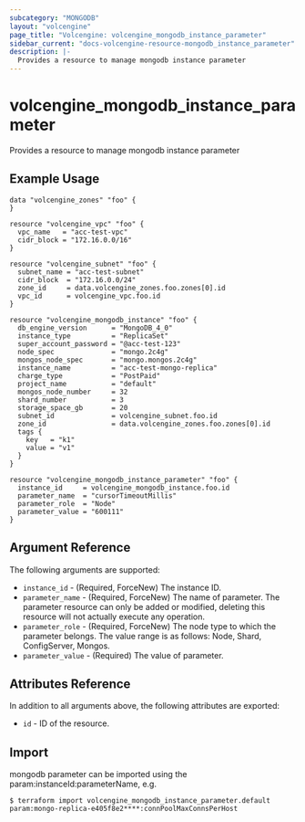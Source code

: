```yaml
---
subcategory: "MONGODB"
layout: "volcengine"
page_title: "Volcengine: volcengine_mongodb_instance_parameter"
sidebar_current: "docs-volcengine-resource-mongodb_instance_parameter"
description: |-
  Provides a resource to manage mongodb instance parameter
---
```

# volcengine_mongodb_instance_parameter
Provides a resource to manage mongodb instance parameter
## Example Usage
```hcl
data "volcengine_zones" "foo" {
}

resource "volcengine_vpc" "foo" {
  vpc_name   = "acc-test-vpc"
  cidr_block = "172.16.0.0/16"
}

resource "volcengine_subnet" "foo" {
  subnet_name = "acc-test-subnet"
  cidr_block  = "172.16.0.0/24"
  zone_id     = data.volcengine_zones.foo.zones[0].id
  vpc_id      = volcengine_vpc.foo.id
}

resource "volcengine_mongodb_instance" "foo" {
  db_engine_version      = "MongoDB_4_0"
  instance_type          = "ReplicaSet"
  super_account_password = "@acc-test-123"
  node_spec              = "mongo.2c4g"
  mongos_node_spec       = "mongo.mongos.2c4g"
  instance_name          = "acc-test-mongo-replica"
  charge_type            = "PostPaid"
  project_name           = "default"
  mongos_node_number     = 32
  shard_number           = 3
  storage_space_gb       = 20
  subnet_id              = volcengine_subnet.foo.id
  zone_id                = data.volcengine_zones.foo.zones[0].id
  tags {
    key   = "k1"
    value = "v1"
  }
}

resource "volcengine_mongodb_instance_parameter" "foo" {
  instance_id     = volcengine_mongodb_instance.foo.id
  parameter_name  = "cursorTimeoutMillis"
  parameter_role  = "Node"
  parameter_value = "600111"
}
```
## Argument Reference
The following arguments are supported:
* `instance_id` - (Required, ForceNew) The instance ID.
* `parameter_name` - (Required, ForceNew) The name of parameter. The parameter resource can only be added or modified, deleting this resource will not actually execute any operation.
* `parameter_role` - (Required, ForceNew) The node type to which the parameter belongs. The value range is as follows: Node, Shard, ConfigServer, Mongos.
* `parameter_value` - (Required) The value of parameter.

## Attributes Reference
In addition to all arguments above, the following attributes are exported:
* `id` - ID of the resource.



## Import
mongodb parameter can be imported using the param:instanceId:parameterName, e.g.
```
$ terraform import volcengine_mongodb_instance_parameter.default param:mongo-replica-e405f8e2****:connPoolMaxConnsPerHost
```

